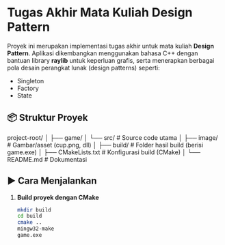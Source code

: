 ﻿# Tugas Akhir Mata Kuliah Design Pattern

Proyek ini merupakan implementasi tugas akhir untuk mata kuliah **Design Pattern**. Aplikasi dikembangkan menggunakan bahasa C++ dengan bantuan library **raylib** untuk keperluan grafis, serta menerapkan berbagai pola desain perangkat lunak (design patterns) seperti:

- Singleton
- Factory
- State

## 📦 Struktur Proyek

project-root/
│
├── game/
│ └── src/ # Source code utama
│
├── image/ # Gambar/asset (cup.png, dll)
│
├── build/ # Folder hasil build (berisi game.exe)
│
├── CMakeLists.txt # Konfigurasi build (CMake)
│
└── README.md # Dokumentasi

## ▶️ Cara Menjalankan

1. **Build proyek dengan CMake**
   ```bash
   mkdir build
   cd build
   cmake ..
   mingw32-make
   game.exe
